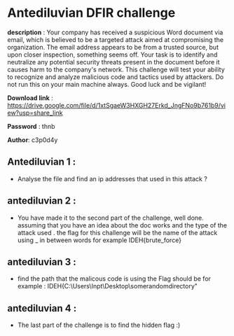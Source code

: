 # Antediluvian DFIR challenge 

**description** : Your company has received a suspicious Word document via email, which is believed to be a targeted attack aimed at compromising the organization. The email address appears to be from a trusted source, but upon closer inspection, something seems off. Your task is to identify and neutralize any potential security threats present in the document before it causes harm to the company's network. This challenge will test your ability to recognize and analyze malicious code and tactics used by attackers. Do not run this on your main machine always. Good luck and be vigilant! 


**Download link** : https://drive.google.com/file/d/1xtSgaeW3HXGH27Erkd_JngFNo9b761b9/view?usp=share_link

**Password** : thnb

**Author**: c3p0d4y

## Antediluvian 1 : 
 * Analyse the file and find an ip addresses that used in this attack ? 
 
 ## antediluvian 2 :
 * You have made it to the second part of the challenge, well done.
  assuming that you have an idea about the doc works and the type of the attack used .
  the flag for this challenge will be the name of the attack using _ in between words for example IDEH{brute_force}
  
 ## antediluvian 3 :
  * find the path that the malicous code is using 
    the Flag should be for example : IDEH{C:\Users\Inpt\Desktop\somerandomdirectory\"


 ## antediluvian 4 :
 * The last part of the challenge is to find the hidden flag :)
